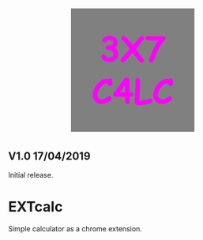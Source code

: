 <h1 align="center">
    <a href="https://github.com/iagopm/EXTcalc"><img src="https://github.com/iagopm/EXTcalc/blob/master/extension/logo.png" alt="extcalc" height="250" width="250" /></a>
</h1>

## V1.0 17/04/2019

Initial release.

# EXTcalc
Simple calculator as a chrome extension.

